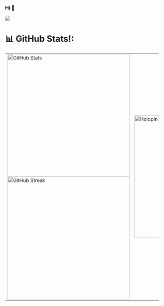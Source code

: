 ### Hi 👋 
[![](https://visitcount.itsvg.in/api?id=xietsunzao&icon=0&color=1)](https://visitcount.itsvg.in)

# 📊 GitHub Stats!:

<table>
  <tr>
    <!-- Left Column: Stats -->
    <td>
      <img src="https://github-readme-xietsunzao.vercel.app/api?username=xietsunzao&theme=dark&include_all_commits=true&count_private=true&show_icons=true" alt="GitHub Stats" width="400">
      <br>
      <img src="https://streak-stats.demolab.com/?user=xietsunzao&theme=dark&hide_border=false" alt="GitHub Streak" width="400">
    </td>
    <!-- Right Column: Holopin Badges -->
    <td>
      <a href="https://holopin.io/@xietsunzao">
        <img src="https://holopin.me/xietsunzao" alt="Holopin Badges" width="400">
      </a>
    </td>
  </tr>
</table>
